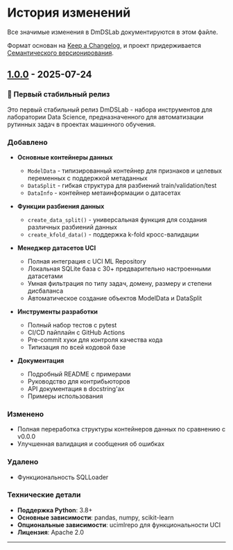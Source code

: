 # История изменений

Все значимые изменения в DmDSLab документируются в этом файле.

Формат основан на [Keep a Changelog](https://keepachangelog.com/ru/1.0.0/),
и проект придерживается [Семантического версионирования](https://semver.org/lang/ru/).

## [1.0.0] - 2025-07-24

### 🎉 Первый стабильный релиз

Это первый стабильный релиз DmDSLab - набора инструментов для лаборатории Data Science, предназначенного для
автоматизации рутинных задач в проектах машинного обучения.

### Добавлено

- **Основные контейнеры данных**
    - `ModelData` - типизированный контейнер для признаков и целевых переменных с поддержкой метаданных
    - `DataSplit` - гибкая структура для разбиений train/validation/test
    - `DataInfo` - контейнер метаинформации о датасетах

- **Функции разбиения данных**
    - `create_data_split()` - универсальная функция для создания различных разбиений данных
    - `create_kfold_data()` - поддержка k-fold кросс-валидации

- **Менеджер датасетов UCI**
    - Полная интеграция с UCI ML Repository
    - Локальная SQLite база с 30+ предварительно настроенными датасетами
    - Умная фильтрация по типу задач, домену, размеру и степени дисбаланса
    - Автоматическое создание объектов ModelData и DataSplit

- **Инструменты разработки**
    - Полный набор тестов с pytest
    - CI/CD пайплайн с GitHub Actions
    - Pre-commit хуки для контроля качества кода
    - Типизация по всей кодовой базе

- **Документация**
    - Подробный README с примерами
    - Руководство для контрибьюторов
    - API документация в docstring'ах
    - Примеры использования

### Изменено

- Полная переработка структуры контейнеров данных по сравнению с v0.0.0
- Улучшенная валидация и сообщения об ошибках

### Удалено

- Функциональность SQLLoader

### Технические детали

- **Поддержка Python**: 3.8+
- **Основные зависимости**: pandas, numpy, scikit-learn
- **Опциональные зависимости**: ucimlrepo для функциональности UCI
- **Лицензия**: Apache 2.0
---

[1.0.0]: https://github.com/Dmatryus/DmDSLab/releases/tag/v1.0.0